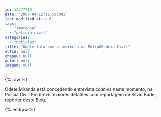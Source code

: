 ```yaml
---
id: 12377719
date: "2007-04-12T11:59:00Z"
last_modified_at: null
tags:
  - "imprensa"
  - "policia-civil"
categories:
  - "noticias"
title: "Odele fala com a imprensa na Pol\u00edcia Civil"
sutia: null
chapeu: null
autor: null
imagem: null
---
```

{% raw %}
<p>Odete Miranda está concedendo entrevista coletiva neste momento, na Polícia Civil. Em breve, maiores detalhes com reportagem de Sílvio Burle, repórter deste Blog. </p>
{% endraw %}